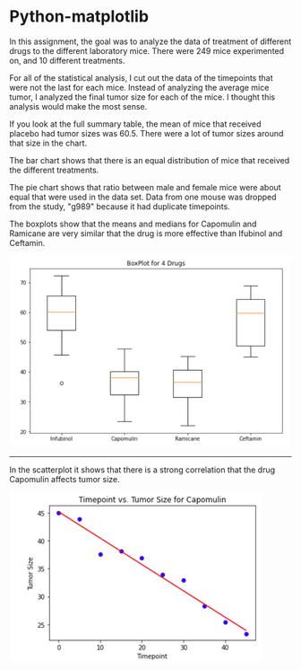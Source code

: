 # Python-matplotlib

In this assignment, the goal was to analyze the data of treatment of different drugs to the different laboratory mice.  There were 249 mice experimented on, and 10 different treatments.

For all of the statistical analysis, I cut out the data of the timepoints that were not the last for each mice. Instead of analyzing the average mice tumor, I analyzed the final tumor size for each of the mice.  I thought this analysis would make the most sense.  

If you look at the full summary table, the mean of mice that received placebo had tumor sizes was 60.5.  There were a lot of tumor sizes around that size in the chart. 

The bar chart shows that there is an equal distribution of mice that received the different treatments. 

The pie chart shows that ratio between male and female mice were about equal that were used in the data set.  Data from one mouse was dropped from the study, "g989" because it had duplicate timepoints.  

The boxplots show that the means and medians for Capomulin and Ramicane are very similar that the drug is more effective than Ifubinol and Ceftamin. 


![Image of BoxPlot](https://github.com/firedynasty/Python-matplotlib/blob/master/boxplot.png)

----------------------------------------------------------

In the scatterplot it shows that there is a strong correlation that the drug Capomulin affects tumor size. 


![Image of Regression](https://github.com/firedynasty/Python-matplotlib/blob/master/regression.png)




 